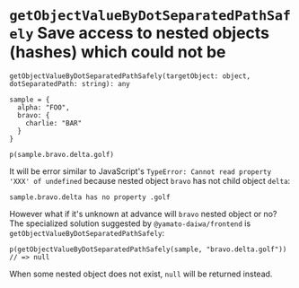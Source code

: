 # `getObjectValueByDotSeparatedPathSafely` Save access to nested objects (hashes) which could not be

```
getObjectValueByDotSeparatedPathSafely(targetObject: object, dotSeparatedPath: string): any
```

```stylus
sample = {
  alpha: "FOO",
  bravo: {
    charlie: "BAR"
  }
}

p(sample.bravo.delta.golf)
```

It will be error similar to JavaScript's `TypeError: Cannot read property 'XXX' of undefined` because
nested object `bravo` has not child object `delta`:

```
sample.bravo.delta has no property .golf
```

However what if it's unknown at advance will `bravo` nested object or no?
The specialized solution suggested by `@yamato-daiwa/frontend` is `getObjectValueByDotSeparatedPathSafely`:

```
p(getObjectValueByDotSeparatedPathSafely(sample, "bravo.delta.golf")) // => null
```

When some nested object does not exist, `null` will be returned instead.
